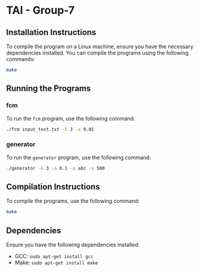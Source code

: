 # TAI - Group-7
## Installation Instructions

To compile the program on a Linux machine, ensure you have the necessary dependencies installed. You can compile the programs using the following commands:

```sh
make
```

## Running the Programs

### fcm

To run the `fcm` program, use the following command:

```sh
./fcm input_text.txt -k 3 -a 0.01
```

### generator

To run the `generator` program, use the following command:

```sh
./generator -k 3 -a 0.1 -p abc -s 500
```

## Compilation Instructions

To compile the programs, use the following command:

```sh
make
```

## Dependencies

Ensure you have the following dependencies installed:

- GCC: `sudo apt-get install gcc`
- Make: `sudo apt-get install make`